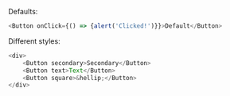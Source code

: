 Defaults:
```js
<Button onClick={() => {alert('Clicked!')}}>Default</Button>
```

Different styles:
```js
<div>
	<Button secondary>Secondary</Button>
	<Button text>Text</Button>
	<Button square>&hellip;</Button>
</div>
```
